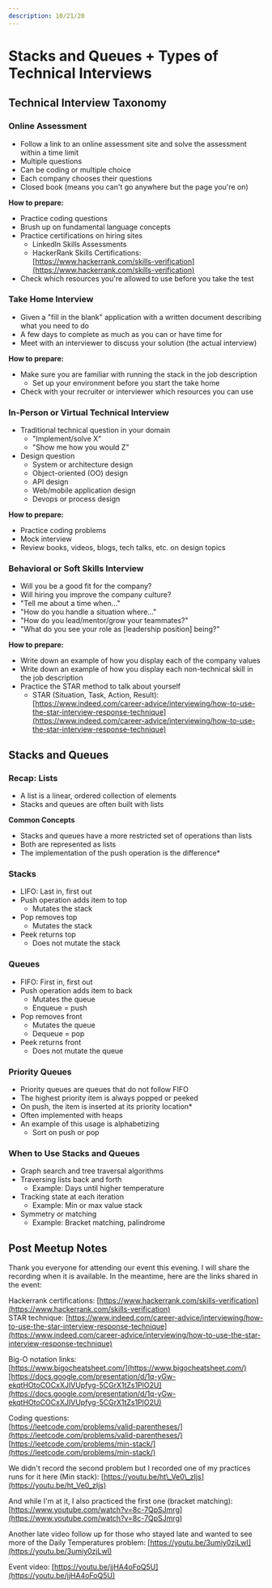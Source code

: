 ```yaml
---
description: 10/21/20
---
```


# Stacks and Queues + Types of Technical Interviews

## Technical Interview Taxonomy

### Online Assessment

* Follow a link to an online assessment site and solve the assessment within a time limit
* Multiple questions
* Can be coding or multiple choice
* Each company chooses their questions
* Closed book \(means you can't go anywhere but the page you're on\)

**How to prepare:**

* Practice coding questions
* Brush up on fundamental language concepts
* Practice certifications on hiring sites
  * LinkedIn Skills Assessments
  * HackerRank Skills Certifications: [https://www.hackerrank.com/skills-verification](https://www.hackerrank.com/skills-verification)
* Check which resources you're allowed to use before you take the test

### Take Home Interview

* Given a "fill in the blank" application with a written document describing what you need to do
* A few days to complete as much as you can or have time for
* Meet with an interviewer to discuss your solution \(the actual interview\)

**How to prepare:**

* Make sure you are familiar with running the stack in the job description
  * Set up your environment before you start the take home
* Check with your recruiter or interviewer which resources you can use

### In-Person or Virtual Technical Interview

* Traditional technical question in your domain
  * "Implement/solve X"
  * "Show me how you would Z"
* Design question
  * System or architecture design
  * Object-oriented \(OO\) design
  * API design
  * Web/mobile application design
  * Devops or process design

**How to prepare:**

* Practice coding problems
* Mock interview
* Review books, videos, blogs, tech talks, etc. on design topics

### Behavioral or Soft Skills Interview

* Will you be a good fit for the company?
* Will hiring you improve the company culture?
* "Tell me about a time when..."
* "How do you handle a situation where..."
* "How do you lead/mentor/grow your teammates?"
* "What do you see your role as \[leadership position\] being?"

**How to prepare:**

* Write down an example of how you display each of the company values
* Write down an example of how you display each non-technical skill in the job description
* Practice the STAR method to talk about yourself
  * STAR \(Situation, Task, Action, Result\): [https://www.indeed.com/career-advice/interviewing/how-to-use-the-star-interview-response-technique](https://www.indeed.com/career-advice/interviewing/how-to-use-the-star-interview-response-technique)

## Stacks and Queues

### Recap: Lists

* A list is a linear, ordered collection of elements
* Stacks and queues are often built with lists

**Common Concepts**

* Stacks and queues have a more restricted set of operations than lists
* Both are represented as lists
* The implementation of the push operation is the difference\*

### Stacks

* LIFO: Last in, first out
* Push operation adds item to top
  * Mutates the stack
* Pop removes top
  * Mutates the stack
* Peek returns top
  * Does not mutate the stack

### Queues

* FIFO: First in, first out
* Push operation adds item to back
  * Mutates the queue
  * Enqueue = push
* Pop removes front
  * Mutates the queue
  * Dequeue = pop
* Peek returns front
  * Does not mutate the queue

### Priority Queues

* Priority queues are queues that do not follow FIFO
* The highest priority item is always popped or peeked
* On push, the item is inserted at its priority location\*
* Often implemented with heaps
* An example of this usage is alphabetizing
  * Sort on push or pop

### When to Use Stacks and Queues

* Graph search and tree traversal algorithms
* Traversing lists back and forth
  * Example: Days until higher temperature
* Tracking state at each iteration
  * Example: Min or max value stack
* Symmetry or matching
  * Example: Bracket matching, palindrome

## Post Meetup Notes

Thank you everyone for attending our event this evening. I will share the recording when it is available. In the meantime, here are the links shared in the event:  
  
Hackerrank certifications: [https://www.hackerrank.com/skills-verification](https://www.hackerrank.com/skills-verification)  
STAR technique: [https://www.indeed.com/career-advice/interviewing/how-to-use-the-star-interview-response-technique](https://www.indeed.com/career-advice/interviewing/how-to-use-the-star-interview-response-technique)  
  
Big-O notation links:  
[https://www.bigocheatsheet.com/](https://www.bigocheatsheet.com/)  
[https://docs.google.com/presentation/d/1q-yGw-ekqtHOtoCOCxXJIVUpfyg-5CGrX1tZs1PlO2U](https://docs.google.com/presentation/d/1q-yGw-ekqtHOtoCOCxXJIVUpfyg-5CGrX1tZs1PlO2U)  
  
Coding questions:  
[https://leetcode.com/problems/valid-parentheses/](https://leetcode.com/problems/valid-parentheses/)  
[https://leetcode.com/problems/min-stack/](https://leetcode.com/problems/min-stack/)

We didn't record the second problem but I recorded one of my practices runs for it here \(Min stack\): [https://youtu.be/ht\_Ve0\_zIjs](https://youtu.be/ht_Ve0_zIjs)  
  
And while I'm at it, I also practiced the first one \(bracket matching\): [https://www.youtube.com/watch?v=8c-7QpSJmrg](https://www.youtube.com/watch?v=8c-7QpSJmrg)

Another late video follow up for those who stayed late and wanted to see more of the Daily Temperatures problem: [https://youtu.be/3umiy0zjLwI](https://youtu.be/3umiy0zjLwI)

Event video: [https://youtu.be/jjHA4oFoQ5U](https://youtu.be/jjHA4oFoQ5U)

